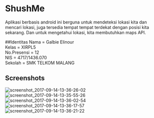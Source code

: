 # ShushMe
Aplikasi berbasis android ini berguna untuk mendeteksi lokasi kita dan mencari lokasi, juga tersedia tempat tempat terdekat dengan posisi kita sekarang. Dan untuk mengetahui lokasi, kita membutuhkan maps API.

##Identitas
Nama = Galbie Elinour <br>
Kelas = XIRPL5 <br>
No.Presensi = 12 <br>
NIS = 4717/1436.070 <br>
Sekolah = SMK TELKOM MALANG <br> 

## Screenshots
![screenshot_2017-09-14-13-36-26-02](https://user-images.githubusercontent.com/21336880/30415450-552c0c16-9952-11e7-8f6d-0d0e9e9b49a1.png)
![screenshot_2017-09-14-13-35-55-26](https://user-images.githubusercontent.com/21336880/30415451-552cf694-9952-11e7-84d4-fe0ee67ecf65.png)
![screenshot_2017-09-14-13-36-02-54](https://user-images.githubusercontent.com/21336880/30415452-552e5b06-9952-11e7-9f6c-bbd68639c36b.png)
![screenshot_2017-09-14-13-36-17-57](https://user-images.githubusercontent.com/21336880/30415453-552f08b2-9952-11e7-93f0-760fd3fdba45.png)
![screenshot_2017-09-14-13-36-21-22](https://user-images.githubusercontent.com/21336880/30415454-55300bb8-9952-11e7-8820-e4689f0179e5.png)


